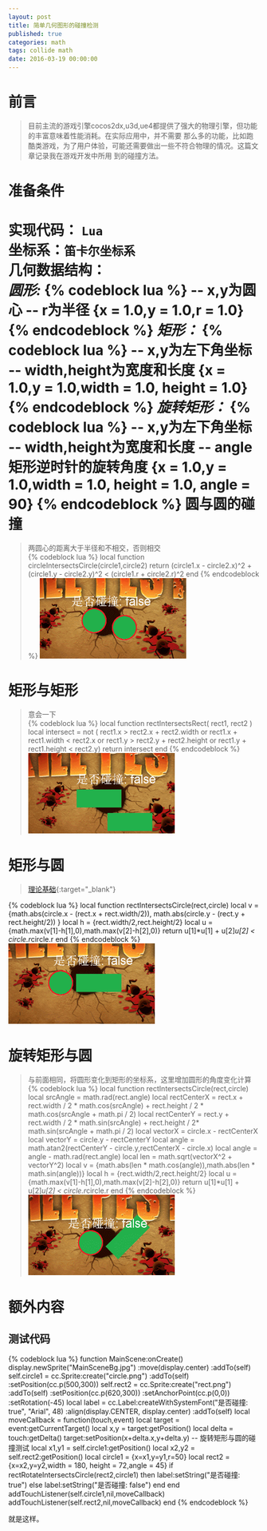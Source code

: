 ```yaml
---
layout: post
title: 简单几何图形的碰撞检测
published: true
categories: math
tags: collide math
date: 2016-03-19 00:00:00
---
```


前言
====

> 目前主流的游戏引擎cocos2dx,u3d,ue4都提供了强大的物理引擎，但功能的丰富意味着性能消耗。在实际应用中，并不需要
那么多的功能，比如跑酷类游戏，为了用户体验，可能还需要做出一些不符合物理的情况。这篇文章记录我在游戏开发中所用
到的碰撞方法。    

准备条件
====

**实现代码**： ``Lua``      
**坐标系**：``笛卡尔坐标系``    
**几何数据结构：**        
*圆形:*
{% codeblock lua %}
-- x,y为圆心
-- r为半径
{x = 1.0,y = 1.0,r = 1.0}
{% endcodeblock %}
*矩形：*
{% codeblock lua %}
-- x,y为左下角坐标
-- width,height为宽度和长度
{x = 1.0,y = 1.0,width = 1.0, height = 1.0}
{% endcodeblock %}
*旋转矩形：*
{% codeblock lua %}
-- x,y为左下角坐标
-- width,height为宽度和长度
-- angle矩形逆时针的旋转角度
{x = 1.0,y = 1.0,width = 1.0, height = 1.0, angle = 90}
{% endcodeblock %}
圆与圆的碰撞
====
> 两圆心的距离大于半径和不相交，否则相交    
{% codeblock lua %}
local function circleIntersectsCircle(circle1,circle2)
    return  (circle1.x - circle2.x)^2 + (circle1.y - circle2.y)^2 < (circle1.r + circle2.r)^2
end
{% endcodeblock %}
![圆形X圆形](/images/math/circleXcircle.gif)    

矩形与矩形
====
> 意会一下    
{% codeblock lua %}
local function rectIntersectsRect( rect1, rect2 )
    local intersect = not ( rect1.x > rect2.x + rect2.width or
        rect1.x + rect1.width < rect2.x or
        rect1.y > rect2.y + rect2.height or
        rect1.y + rect1.height < rect2.y)
    return intersect
end
{% endcodeblock %}
![矩形X矩形](/images/math/rectXrect.gif)    

矩形与圆
====
> [理论基础](https://www.zhihu.com/question/24251545/answer/27184960){:target="_blank"}    

{% codeblock lua %}
local function rectIntersectsCircle(rect,circle)
    local v = {math.abs(circle.x - (rect.x + rect.width/2)),
        math.abs(circle.y - (rect.y + rect.height/2)) }
    local h = {rect.width/2,rect.height/2}
    local u = {math.max(v[1]-h[1],0),math.max(v[2]-h[2],0)}
    return u[1]*u[1] + u[2]*u[2] < circle.r*circle.r
end
{% endcodeblock %}
![矩形X圆形](/images/math/rectXcircle.gif)    

旋转矩形与圆
====
> 与前面相同，将圆形变化到矩形的坐标系，这里增加圆形的角度变化计算
{% codeblock lua %}
local function rectIntersectsCircle(rect,circle)
    local srcAngle = math.rad(rect.angle)
    local rectCenterX = rect.x + rect.width / 2 * math.cos(srcAngle) + 
                        rect.height / 2 * math.cos(srcAngle + math.pi / 2)
    local rectCenterY = rect.y + rect.width / 2 * math.sin(srcAngle) + 
                        rect.height / 2* math.sin(srcAngle + math.pi / 2)
    local vectorX = circle.x - rectCenterX
    local vectorY = circle.y - rectCenterY
    local angle = math.atan2(rectCenterY - circle.y,rectCenterX - circle.x)
    local angle = angle - math.rad(rect.angle)
    local len = math.sqrt(vectorX^2 + vectorY^2)
    local v = {math.abs(len * math.cos(angle)),math.abs(len * math.sin(angle))}
    local h = {rect.width/2,rect.height/2}
    local u = {math.max(v[1]-h[1],0),math.max(v[2]-h[2],0)}
    return u[1]*u[1] + u[2]*u[2] < circle.r*circle.r
end
{% endcodeblock %}
![旋转矩形X圆形](/images/math/rectAngleXcircle.gif)    

额外内容
====

测试代码
----
{% codeblock lua %}
function MainScene:onCreate()
    display.newSprite("MainSceneBg.jpg")
        :move(display.center)
        :addTo(self)
    self.circle1 = cc.Sprite:create("circle.png")
        :addTo(self)
        :setPosition(cc.p(500,300))
    self.rect2 = cc.Sprite:create("rect.png")
        :addTo(self)
        :setPosition(cc.p(620,300))
        :setAnchorPoint(cc.p(0,0))
        :setRotation(-45)
    local label = cc.Label:createWithSystemFont("是否碰撞: true", "Arial", 48)
        :align(display.CENTER, display.center)
        :addTo(self)
    local moveCallback = function(touch,event)
        local target = event:getCurrentTarget()
        local x,y   = target:getPosition()
        local delta = touch:getDelta()
        target:setPosition(x+delta.x,y+delta.y)
        -- 旋转矩形与圆的碰撞测试
        local x1,y1 = self.circle1:getPosition()
        local x2,y2 = self.rect2:getPosition()
        local circle1 = {x=x1,y=y1,r=50}
        local rect2 = {x=x2,y=y2,width = 180, height = 72,angle = 45}
        if rectRotateIntersectsCircle(rect2,circle1) then
            label:setString("是否碰撞: true")
        else
            label:setString("是否碰撞: false")
        end
    end
    addTouchListener(self.circle1,nil,moveCallback)
    addTouchListener(self.rect2,nil,moveCallback)
end
{% endcodeblock %}

就是这样。